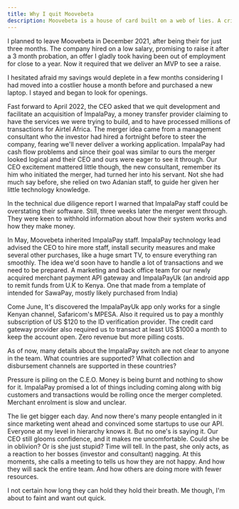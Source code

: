 ```yaml
---
title: Why I quit Moovebeta
description: Moovebeta is a house of card built on a web of lies. A crisis of leadership
---
```


I planned to leave Moovebeta in December 2021, after being their for just three months. The company hired on a low salary, promising to raise it after a 3 month probation, an offer I gladly took having been out of employment for close to a year. Now it required that we deliver an MVP to see a raise.

I hesitated afraid my savings would deplete in a few months considering I had moved into a costlier house a month before and purchased a new laptop. I stayed and began to look for openings.

Fast forward to April 2022, the CEO asked that we quit development and facilitate an acquisition of ImpalaPay, a money transfer provider claiming to have the services we were trying to build, and to have processed millions of transactions for Airtel Africa.  The merger idea came from a management consultant who the investor had hired a fortnight before to steer the company, fearing we'll never deliver a working application. ImpalaPay had cash flow problems and since their goal was similar to ours the merger looked logical and  their CEO and ours were eager to see it through. Our CEO excitement mattered little though, the new consultant, remember its him who initiated the merger, had turned her into his servant. Not she had much say before, she relied on two Adanian staff, to guide her given her little technology knowledge.

In the technical due diligence report I warned that ImpalaPay staff could be overstating their software. Still, three weeks later the merger went through. They were keen to withhold information about how their system works and how they make money.

In May, Moovebeta inherited ImpalaPay staff. ImpalaPay technology lead advised the CEO to hire more staff, install security measures and make several other purchases, like a huge smart TV, to ensure everything ran smoothly. The idea we'd soon have to handle a lot of transactions and we need to be prepared. A marketing and back office team for our newly acquired merchant payment API gateway and ImpalaPayUk (an android app to remit funds from U.K to Kenya. One that  made from a template of intended for SawaPay, mostly likely purchased from India)

Come June, It's discovered the ImpalaPayUk app only works for a single Kenyan channel, Safaricom's MPESA. Also it required us to pay a monthly subscription of US $120 to the ID verification provider. The credit card gateway provider also required us to transact at least US $1000 a month to keep the account open. Zero revenue but more pilling costs.

As of now, many details about the ImpalaPay switch are not clear to anyone in the team. What countries are supported? What collection and disbursement channels are supported in these countries?

Pressure is piling on the C.E.O. Money is being burnt and nothing to show for it. ImpalaPay promised a lot of things including coming along with big  customers and transactions would be rolling once the merger completed. Merchant enrolment is slow and unclear.

The lie get bigger each day. And now there's many people entangled in it since marketing went ahead and convinced some startups to use our API. Everyone at my level in hierarchy knows it. But no one's is saying it. Our CEO still glooms confidence, and it makes me uncomfortable. Could she be in oblivion? Or is she just stupid? Time will tell. In the past, she only acts, as a reaction to her bosses (investor and consultant) nagging. At this moments, she calls a meeting to tells us how they are not happy. And how they will sack the entire team. And how others are doing more with fewer resources.

I not certain how long they can hold they hold their breath. Me though, I'm about to faint and want out quick.